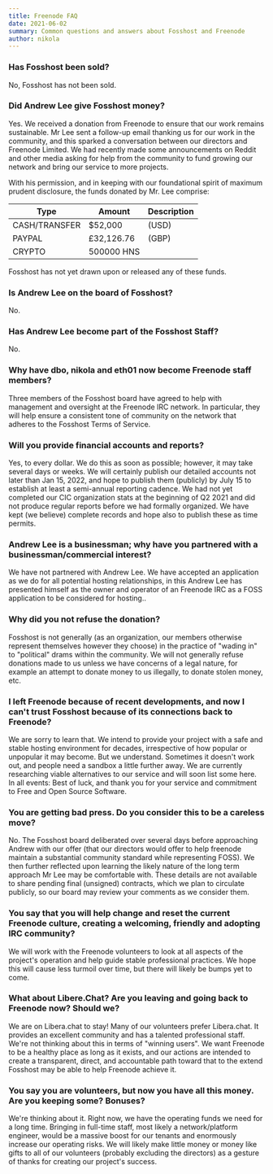 ```yaml
---
title: Freenode FAQ
date: 2021-06-02
summary: Common questions and answers about Fosshost and Freenode
author: nikola
---
```


### Has Fosshost been sold? 
No, Fosshost has not been sold. 

### Did Andrew Lee give Fosshost money? 
Yes. We received a donation from Freenode to ensure that our work remains sustainable. Mr Lee sent a follow-up email thanking us for our work in the community, and this sparked a conversation between our directors and Freenode Limited. We had recently made some announcements on Reddit and other media asking for help from the community to fund growing our network and bring our service to more projects. 

With his permission, and in keeping with our foundational spirit of maximum prudent disclosure, the funds donated by Mr. Lee comprise:

| Type | Amount | Description |
| --- | --- | --- |
| CASH/TRANSFER |  $52,000 | (USD) |
| PAYPAL | £32,126.76 | (GBP) |
| CRYPTO | 500000 HNS | |

Fosshost has not yet drawn upon or released any of these funds.

### Is Andrew Lee on the board of Fosshost? 
No. 

### Has Andrew Lee become part of the Fosshost Staff? 
No. 

### Why have dbo, nikola and eth01 now become Freenode staff members? 
Three members of the Fosshost board have agreed to help with management and oversight at the Freenode IRC network. In particular, they will help ensure a consistent tone of community on the network that adheres to the Fosshost Terms of Service. 

### Will you provide financial accounts and reports? 
Yes, to every dollar. We do this as soon as possible; however, it may take several days or weeks. We will certainly publish our detailed accounts not later than Jan 15, 2022, and hope to publish them (publicly) by July 15 to establish at least a semi-annual reporting cadence. We had not yet completed our CIC organization stats at the beginning of Q2 2021 and did not produce regular reports before we had formally organized. We have kept (we believe) complete records and hope also to publish these as time permits. 

### Andrew Lee is a businessman; why have you partnered with a businessman/commercial interest?
We have not partnered with Andrew Lee. We have accepted an application as we do for all potential hosting relationships, in this Andrew Lee has presented himself as the owner and operator of an Freenode IRC as a FOSS application to be considered for hosting.. 

### Why did you not refuse the donation? 
Fosshost is not generally (as an organization, our members otherwise represent themselves however they choose) in the practice of "wading in" to "political" drams within the community. We will not generally refuse donations made to us unless we have concerns of a legal nature, for example an attempt to donate money to us illegally, to donate stolen money, etc. 

### I left Freenode because of recent developments, and now I can't trust Fosshost because of its connections back to Freenode? 
We are sorry to learn that. We intend to provide your project with a safe and stable hosting environment for decades, irrespective of how popular or unpopular it may become. But we understand. Sometimes it doesn't work out, and people need a sandbox a little further away. We are currently researching viable alternatives to our service and will soon list some here. In all events: Best of luck, and thank you for your service and commitment to Free and Open Source Software. 

### You are getting bad press. Do you consider this to be a careless move? 
No. The Fosshost board deliberated over several days before approaching Andrew with our offer (that our directors would offer to help freenode maintain a substantial community standard while representing FOSS). We then further reflected upon learning the likely nature of the long term approach Mr Lee may be comfortable with. These details are not available to share pending final (unsigned) contracts, which we plan to circulate publicly, so our board may review your comments as we consider them.

### You say that you will help change and reset the current Freenode culture, creating a welcoming, friendly and adopting IRC community? 
We will work with the Freenode volunteers to look at all aspects of the project's operation and help guide stable professional practices. We hope this will cause less turmoil over time, but there will likely be bumps yet to come. 

### What about Libere.Chat? Are you leaving and going back to Freenode now? Should we? 
We are on Libera.chat to stay! Many of our volunteers prefer Libera.chat.  It provides an excellent community and has a talented professional staff.
We're not thinking about this in terms of "winning users". We want Freenode to be a healthy place as long as it exists, and our actions are intended to create a transparent, direct, and accountable path toward that to the extend Fosshost may be able to help Freenode achieve it.

### You say you are volunteers, but now you have all this money. Are you keeping some? Bonuses? 
We're thinking about it. Right now, we have the operating funds we need for a long time. Bringing in full-time staff, most likely a network/platform engineer, would be a massive boost for our tenants and enormously increase our operating risks. We will likely make little money or money like gifts to all of our volunteers (probably excluding the directors) as a gesture of thanks for creating our project's success.

